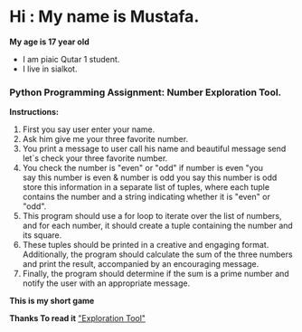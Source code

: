 # Hi : My name is Mustafa.
__My age is 17 year old__
* I am piaic Qutar 1 student.  
* I live in sialkot.
### Python Programming Assignment: Number Exploration Tool.
**Instructions:**
 
 1.  First you say user enter your name. 
 2. Ask him give me your three favorite number.  
 3. You print a message to user call his name and beautiful message  send let`s check your three favorite number.
 4. You check the number is "even" or "odd" if number is even "you   
 say this number is even &  number is odd you say this number is odd 
 store this information in a separate list of tuples, where each tuple contains the number and a string indicating whether it is "even" or "odd".
 5.  This program should use a for loop to iterate over the list of numbers, and for each number, it should create a tuple containing the number and its square.
 6. These tuples should be printed in a creative and engaging format. Additionally, the program should calculate the sum of the three numbers and print the result, accompanied by an encouraging message.
 7.  Finally, the program should determine if the sum is a prime number and notify the user with an appropriate message.

__This is my short game__

__Thanks To read it__
["Exploration Tool"](https://github.com/JahanzaibTayyab/Batch-62/blob/main/python-learning/assignments/Number_Exploration_Tool.md)
